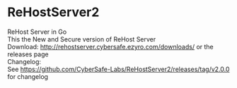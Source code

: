 # ReHostServer2
ReHost Server in Go
<br>
This the New and Secure version of ReHost Server
<br>
Download:
http://rehostserver.cybersafe.ezyro.com/downloads/ or the releases page
<br>
Changelog:
<br>
See https://github.com/CyberSafe-Labs/ReHostServer2/releases/tag/v2.0.0 for changelog
